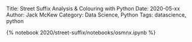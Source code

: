 Title: Street Suffix Analysis & Colouring with Python
Date: 2020-05-xx
Author: Jack McKew
Category: Data Science, Python
Tags: datascience, python

{% notebook 2020/street-suffix/notebooks/osmnx.ipynb %}
